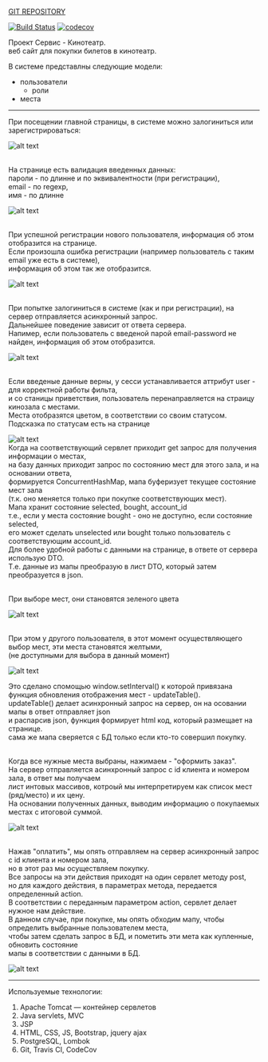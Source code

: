 [GIT REPOSITORY](https://github.com/i3acsi/job4j_cinema.git)

[![Build Status](https://travis-ci.org/i3acsi/job4j_cinema.svg?branch=main)](https://travis-ci.org/i3acsi/job4j_cinema)
[![codecov](https://codecov.io/gh/i3acsi/job4j_cinema/branch/main/graph/badge.svg?token=kVkIRL0oH7)](https://codecov.io/gh/i3acsi/job4j_cinema)

Проект  Сервис - Кинотеатр.
<br>
веб сайт для покупки билетов в кинотеатр.

В системе представлны следующие модели:
 
 + пользователи
    + роли
 + места
- - -

<div>
При посещении главной страницы, в системе можно залогиниться или зарегистрироваться: 
<br>

![alt text](img/greetingPage.png "")
</div>
 
 <div>
<br>
 На странице есть валидация введенных данных:
 <br>
 пароли - по длинне и по эквивалентности (при регистрации),
 <br>
 email - по regexp,
 <br>
 имя - по длинне
 <br>
 
 ![alt text](img/inputValidation.png "")
 </div>
 
 <div>
<br>
 При успешной регистрации нового пользователя, информация об этом отобразится на странице.
 <br>
 Если произошла ошибка регистрации (например пользователь с таким email уже есть в системе),
 <br>
 информация об этом так же отобразится.
 <br>
    
  ![alt text](img/regOk.png "")
  </div>
  
  <div>
<br>
  При попытке залогиниться в системе (как и при регистрации), на сервер отправляется асинхронный запрос.
  <br>
  Дальнейшее поведение зависит от ответа сервера.
  <br>
  Напимер, если пользователь с введеной парой email-password не найден, информация об этом отобразится.
  <br>
      
  ![alt text](img/loginFail.png "")
  </div>
  
  <div>
  <br>
  Если введеные данные верны, у сесси устанавливается аттрибут user - для корректной работы фильта,
  <br>
  и со станицы приветствия, пользователь перенаправляется на страицу кинозала с местами.
  <br>
  Места отобразятся цветом, в соответствии со своим статусом.
  <br>
  Подсказка по статусам есть на странице
  <br>
      
 ![alt text](img/hallFirst.png "")
 <br>
 Когда на соответствующий сервлет приходит get запрос для получения информации о местах,
 <br>
 на базу данных приходит запрос по состоянию мест для этого зала, и на основании ответа,
 <br>
 формируется ConcurrentHashMap, мапа буферизует текущее состояние мест зала 
 <br>
 (т.к. оно меняется только при покупке соответствующих мест).
 <br>
 Мапа хранит состояние selected, bought, account_id
 <br>
 т.е., если у места состояние bought - оно не доступно, если состояние selected,
 <br>
 его может сделать unselected или bought только пользователь с соответствующим account_id.
 <br> 
 Для более удобной работы с данными на странице, в ответе от сервера использую DTO.
 <br> 
 Т.е. данные из мапы преобразую в лист DTO, который затем преобразуется в json.
 <br> 

 </div>
  
 <div>
 <br>
 При выборе мест, они становятся зеленого цвета
  
 ![alt text](img/hallSelect.png "")

 <br>
 При этом у другого пользователя, в этот момент осуществляющего выбор мест, эти места становятся желтыми, 
 <br>
(не доступными для выбора в данный момент)
  
 ![alt text](img/hallSelectAnotherUser.png "")

 Это сделано спомощью window.setInterval() к которой привязана функция обновления отображения мест - updateTable(). 
 <br>
 updateTable() делает асинхронный запрос на сервер, он на осовании мапы в ответ отправляет json
 <br>
 и распарсив json, функция формирует html код, который размещает на странице.
 <br>
 сама же мапа сверяется с БД только если кто-то совершил покупку.
 <br>
 </div>

<div>
<br>
 Когда все нужные места выбраны, нажимаем - "оформить заказ".
 <br>
 На сервер отправляется асинхронный запрос с id клиента и номером зала, в ответ мы получаем
 <br>
 лист интовых массивов, котроый мы интерпретируем как список мест (ряд/место) и их цену.
 <br>
 На основании полученных данных, выводим информацию о покупаемых местах с итоговой суммой.
 <br>
 
    
 ![alt text](img/order.png "")
 </div>
 
 <div>
  <br>
  Нажав "оплатить", мы опять отправляем на сервер асинхронный запрос с id клиента и номером зала,
  <br>
  но в этот раз мы осуществляем покупку.
  <br>
  Все запросы на эти действия приходят на один сервлет методу post,
  <br>
  но для каждого действия, в параметрах метода, передается определенный action.
  <br>
  В соответствии с переданным параметром action, сервлет делает нужное нам действие.
  <br>
  В данном случае, при покупке, мы опять обходим мапу, чтобы определить выбранные пользователем места,
  <br>
  чтобы затем сделать запрос в БД, и пометить эти мета как купленные, обновить состояние
  <br>
  мапы в соответствии с данными в БД.
  <br>
     
  ![alt text](img/boughtOk.png "")
  </div>
 
 ---
  Используемые технологии:
 1. Apache Tomcat — контейнер сервлетов
 2. Java servlets, MVC
 3. JSP
 4. HTML, CSS, JS, Bootstrap, jquery ajax
 5. PostgreSQL, Lombok 
 6. Git, Travis CI, CodeCov
